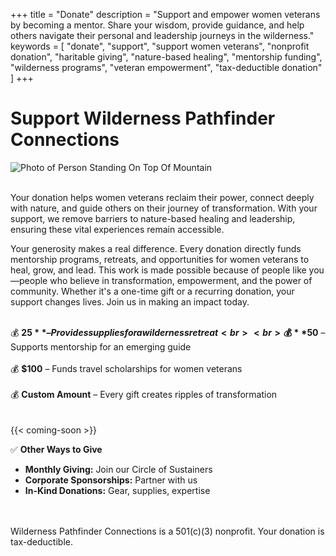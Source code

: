 +++
title = "Donate"
description = "Support and empower women veterans by becoming a mentor. Share your wisdom, provide guidance, and help others navigate their personal and leadership journeys in the wilderness."
keywords = [
  "donate",
  "support",
  "support women veterans",
  "nonprofit donation",
  "haritable giving",
  "nature-based healing",
  "mentorship funding",
  "wilderness programs",
  "veteran empowerment",
  "tax-deductible donation"
]
+++
# Support Wilderness Pathfinder Connections

![Photo of Person Standing On Top Of Mountain](/uploads/pexels-quang-nguyen-vinh-222549-2161903-1.jpg "Photo by Quang Nguyen Vinh: https://www.pexels.com/photo/photo-of-person-standing-on-top-of-mountain-2161903/")

<br>Your donation helps women veterans reclaim their power, connect deeply with nature, and guide others on their journey of transformation. With your support, we remove barriers to nature-based healing and leadership, ensuring these vital experiences remain accessible.

Your generosity makes a real difference. Every donation directly funds mentorship programs, retreats, and opportunities for women veterans to heal, grow, and lead. This work is made possible because of people like you—people who believe in transformation, empowerment, and the power of community. Whether it's a one-time gift or a recurring donation, your support changes lives. Join us in making an impact today.

<br>💰 **$25** – Provides supplies for a wilderness retreat<br><br> 💰 **$50** – Supports mentorship for an emerging guide<br><br> 💰 **$100** – Funds travel scholarships for women veterans<br><br> 💰 **Custom Amount** – Every gift creates ripples of transformation<br><br> <br> {{< coming-soon >}}

✅ **Other Ways to Give**

* **Monthly Giving:** Join our Circle of Sustainers
* **Corporate Sponsorships:** Partner with us
* **In-Kind Donations:** Gear, supplies, expertise

<br><br>Wilderness Pathfinder Connections is a 501(c)(3) nonprofit. Your donation is tax-deductible.

&nbsp;